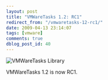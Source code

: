 ```yaml
---
layout: post
title: "VMWareTasks 1.2: RC1"
redirect_from: "/vmwaretasks-12-rc1/"
date: 2009-04-13 23:14:07
tags: [vmware]
comments: true
dblog_post_id: 40
---
```

![VMWareTasks Library](http://i3.codeplex.com/Project/Download/FileDownload.aspx?ProjectName=vmwaretasks&DownloadId=65246)

VMWareTasks 1.2 is now RC1.


